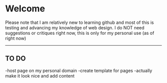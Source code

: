 # Welcome
Please note that I am relatively new to learning github and most of this is testing and advancing my knowledge of web design. I do NOT need suggestions or critiques right now, this is only for my personal use (as of right now)

---

## TO DO

-host page on my personal domain
-create template for pages
-actually make it look nice and add content
